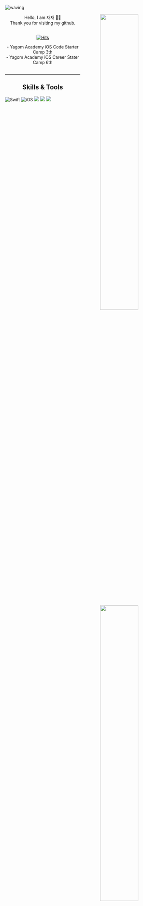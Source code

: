 ![waving](https://capsule-render.vercel.app/api?type=waving&height=200&text=Welcome&fontAlign=80&fontAlignY=40&color=gradient)

<div align="center"> 
<img align="right" width="50%" src="https://github-readme-stats.vercel.app/api?username=zzbae&show_icons=true&theme=radical"/>
  
	

	
	
	
<div align="left">
  <div align="center">
 Hello, I am 재재 🙌🏻 <br>
  <div align="center">
Thank you for visiting my github. <br>
   <br>
 <div align=center>
	
[![Hits](https://hits.seeyoufarm.com/api/count/incr/badge.svg?url=https%3A%2F%2Fgithub.com%2FZZBAE&count_bg=%23518E22&title_bg=%231B1B1B&icon=ghostery.svg&icon_color=%23F9FFFB&title=hits&edge_flat=false)](https://hits.seeyoufarm.com)
	 
  </div>
- Yagom Academy iOS Code Starter Camp 3th<br>
- Yagom Academy iOS Career Stater Camp 6th
 <br>

</div>

<br>

---
  
  
	  
	  
<img align="right" width="50%" src="https://github-readme-stats.vercel.app/api/top-langs/?username=ZZBAE&theme=dracula&exclude_repo=Computer-Science-Engineering&layout=compact&langs_count=10"/></a>

## Skills & Tools
<div align="left">

![Swift](https://img.shields.io/badge/Swift-FA7343?style=flat-square&logo=Swift&logoColor=white) 
![iOS](https://img.shields.io/badge/iOS-222222?style=flat-square&logo=Apple&logoColor=white) 
<img src="https://img.shields.io/badge/XCode-147EFB?style=flat-square&logo=xcode&logoColor=white"/>
<img src="https://img.shields.io/badge/GitHub-181717?style=flat-square&logo=github&logoColor=white"/> 
<img src="https://img.shields.io/badge/Git-F05032?style=flat-square&logo=Git&logoColor=white"/>

  <br>
 
 
</div>

